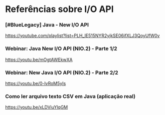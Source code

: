 # Referências sobre I/O API

### [#BlueLegacy] Java - New I/O API

https://youtube.com/playlist?list=PLH_lE515NYR2yjkSE06ifXLJ3QoyUfW0v

### Webinar: Java New I/O API (NIO.2) - Parte 1/2

https://youtu.be/mOgtAWEkwXA

### Webinar: New Java I/O API (NIO.2) - Parte 2/2

https://youtu.be/0-lvRoM5yIs

### Como ler arquivo texto CSV em Java (aplicação real)

https://youtu.be/xLDViuYlqGM